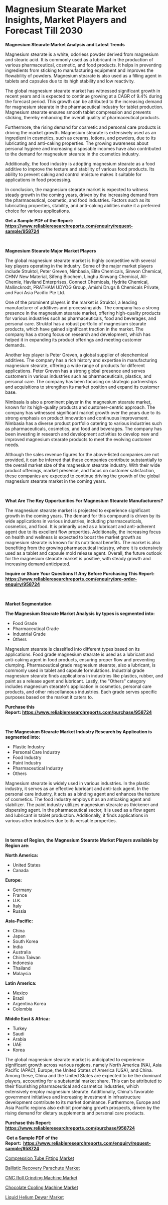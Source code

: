 <p><h1>Magnesium Stearate Market Insights, Market Players and Forecast Till 2030</h1></p><p><strong>Magnesium Stearate Market Analysis and Latest Trends</strong></p>
<p><p>Magnesium stearate is a white, odorless powder derived from magnesium and stearic acid. It is commonly used as a lubricant in the production of various pharmaceutical, cosmetic, and food products. It helps in preventing ingredients from sticking to manufacturing equipment and improves the flowability of powders. Magnesium stearate is also used as a filling agent in tablets and capsules due to its high stability and low reactivity.</p><p>The global magnesium stearate market has witnessed significant growth in recent years and is expected to continue growing at a CAGR of 9.4% during the forecast period. This growth can be attributed to the increasing demand for magnesium stearate in the pharmaceutical industry for tablet production. Magnesium stearate ensures smooth tablet compression and prevents sticking, thereby enhancing the overall quality of pharmaceutical products.</p><p>Furthermore, the rising demand for cosmetic and personal care products is driving the market growth. Magnesium stearate is extensively used as an ingredient in cosmetics, such as creams, lotions, and powders, due to its lubricating and anti-caking properties. The growing awareness about personal hygiene and increasing disposable incomes have also contributed to the demand for magnesium stearate in the cosmetics industry.</p><p>Additionally, the food industry is adopting magnesium stearate as a food additive to improve the texture and stability of various food products. Its ability to prevent caking and control moisture makes it suitable for applications in food processing.</p><p>In conclusion, the magnesium stearate market is expected to witness steady growth in the coming years, driven by the increasing demand from the pharmaceutical, cosmetic, and food industries. Factors such as its lubricating properties, stability, and anti-caking abilities make it a preferred choice for various applications.</p></p>
<p><strong>Get a Sample PDF of the Report:&nbsp; <a href="https://www.reliableresearchreports.com/enquiry/request-sample/958724">https://www.reliableresearchreports.com/enquiry/request-sample/958724</a></strong></p>
<p>&nbsp;</p>
<p><strong>Magnesium Stearate Major Market Players</strong></p>
<p><p>The global magnesium stearate market is highly competitive with several key players operating in the industry. Some of the major market players include Struktol, Peter Greven, Nimbasia, Elite Chemicals, Sinwon Chemical, CHNV New Material, Sifeng Biochem, Linghu Xinwang Chemical, All-Chemie, Haviland Enterprises, Connect Chemicals, Hydrite Chemical, Mallinckrodt, PRATHAM UDYOG Group, Amishi Drugs & Chemicals Private, and Faci Asia Pacific Pte Ltd.</p><p>One of the prominent players in the market is Struktol, a leading manufacturer of additives and processing aids. The company has a strong presence in the magnesium stearate market, offering high-quality products for various industries such as pharmaceuticals, food and beverages, and personal care. Struktol has a robust portfolio of magnesium stearate products, which have gained significant traction in the market. The company has a strong focus on research and development, which has helped it in expanding its product offerings and meeting customer demands.</p><p>Another key player is Peter Greven, a global supplier of oleochemical additives. The company has a rich history and expertise in manufacturing magnesium stearate, offering a wide range of products for different applications. Peter Greven has a strong global presence and serves customers in various industries such as pharmaceuticals, plastics, and personal care. The company has been focusing on strategic partnerships and acquisitions to strengthen its market position and expand its customer base.</p><p>Nimbasia is also a prominent player in the magnesium stearate market, known for its high-quality products and customer-centric approach. The company has witnessed significant market growth over the years due to its strong emphasis on product innovation and continuous improvement. Nimbasia has a diverse product portfolio catering to various industries such as pharmaceuticals, cosmetics, and food and beverages. The company has been investing in research and development activities to develop new and improved magnesium stearate products to meet the evolving customer needs.</p><p>Although the sales revenue figures for the above-listed companies are not provided, it can be inferred that these companies contribute substantially to the overall market size of the magnesium stearate industry. With their wide product offerings, market presence, and focus on customer satisfaction, these companies are expected to continue driving the growth of the global magnesium stearate market in the coming years.</p></p>
<p>&nbsp;</p>
<p><strong>What Are The Key Opportunities For Magnesium Stearate Manufacturers?</strong></p>
<p><p>The magnesium stearate market is projected to experience significant growth in the coming years. The demand for this compound is driven by its wide applications in various industries, including pharmaceuticals, cosmetics, and food. It is primarily used as a lubricant and anti-adherent agent due to its excellent flow properties. Additionally, the increasing focus on health and wellness is expected to boost the market growth as magnesium stearate is known for its nutritional benefits. The market is also benefiting from the growing pharmaceutical industry, where it is extensively used as a tablet and capsule mold release agent. Overall, the future outlook for the magnesium stearate market is positive, with steady growth and increasing demand anticipated.</p></p>
<p><strong>Inquire or Share Your Questions If Any Before Purchasing This Report: <a href="https://www.reliableresearchreports.com/enquiry/pre-order-enquiry/958724">https://www.reliableresearchreports.com/enquiry/pre-order-enquiry/958724</a></strong></p>
<p>&nbsp;</p>
<p><strong>Market Segmentation</strong></p>
<p><strong>The Magnesium Stearate Market Analysis by types is segmented into:</strong></p>
<p><ul><li>Food Grade</li><li>Pharmaceutical Grade</li><li>Industrial Grade</li><li>Others</li></ul></p>
<p><p>Magnesium stearate is classified into different types based on its applications. Food grade magnesium stearate is used as a lubricant and anti-caking agent in food products, ensuring proper flow and preventing clumping. Pharmaceutical grade magnesium stearate, also a lubricant, is commonly used in tablet and capsule formulations. Industrial grade magnesium stearate finds applications in industries like plastics, rubber, and paint as a release agent and lubricant. Lastly, the "Others" category includes magnesium stearate's application in cosmetics, personal care products, and other miscellaneous industries. Each grade serves specific purposes based on the market it caters to.</p></p>
<p><strong>Purchase this Report:&nbsp;<a href="https://www.reliableresearchreports.com/purchase/958724">https://www.reliableresearchreports.com/purchase/958724</a></strong></p>
<p>&nbsp;</p>
<p><strong>The Magnesium Stearate Market Industry Research by Application is segmented into:</strong></p>
<p><ul><li>Plastic Industry</li><li>Personal Care Industry</li><li>Food Industry</li><li>Paint Industry</li><li>Pharmaceutical Industry</li><li>Others</li></ul></p>
<p><p>Magnesium stearate is widely used in various industries. In the plastic industry, it serves as an effective lubricant and anti-tack agent. In the personal care industry, it acts as a binding agent and enhances the texture of cosmetics. The food industry employs it as an anticaking agent and stabilizer. The paint industry utilizes magnesium stearate as thickener and dispersing agent. In the pharmaceutical sector, it is used as a flow agent and lubricant in tablet production. Additionally, it finds applications in various other industries due to its versatile properties.</p></p>
<p>&nbsp;</p>
<p><strong>In terms of Region, the Magnesium Stearate Market Players available by Region are:</strong></p>
<p>
    <p> <strong> North America: </strong>
        <ul>
            <li>United States</li>
            <li>Canada</li>
        </ul>
        </p> 
    <p> <strong> Europe: </strong>
        <ul>
            <li>Germany</li>
            <li>France</li>
            <li>U.K.</li>
            <li>Italy</li>
            <li>Russia</li>
        </ul>
        </p> 
    <p> <strong> Asia-Pacific: </strong>
        <ul>
            <li>China</li>
            <li>Japan</li>
            <li>South Korea</li>
            <li>India</li>
            <li>Australia</li>
            <li>China Taiwan</li>
            <li>Indonesia</li>
            <li>Thailand</li>
            <li>Malaysia</li>
        </ul>
        </p> 
    <p> <strong> Latin America: </strong>
        <ul>
            <li>Mexico</li>
            <li>Brazil</li>
            <li>Argentina Korea</li>
            <li>Colombia</li>
        </ul>
        </p> 
    <p> <strong> Middle East & Africa: </strong>
        <ul>
            <li>Turkey</li>
            <li>Saudi</li>
            <li>Arabia</li>
            <li>UAE</li>
            <li>Korea</li>
        </ul>
    </p>
    </p>
<p><p>The global magnesium stearate market is anticipated to experience significant growth across various regions, namely North America (NA), Asia Pacific (APAC), Europe, the United States of America (USA), and China. Among these, China and the United States are expected to be the dominant players, accounting for a substantial market share. This can be attributed to their flourishing pharmaceutical and cosmetics industries, which extensively employ magnesium stearate. Additionally, China's favorable government initiatives and increasing investment in infrastructure development contribute to its market dominance. Furthermore, Europe and Asia Pacific regions also exhibit promising growth prospects, driven by the rising demand for dietary supplements and personal care products.</p></p>
<p><strong>Purchase this Report: <a href="https://www.reliableresearchreports.com/purchase/958724">https://www.reliableresearchreports.com/purchase/958724</a></strong></p>
<p>&nbsp;<strong>Get a Sample PDF of the Report:&nbsp;&nbsp;<a href="https://www.reliableresearchreports.com/enquiry/request-sample/958724">https://www.reliableresearchreports.com/enquiry/request-sample/958724</a></strong></p>
<p><strong></strong></p>
<p><p><a href="https://medium.com/@aureliarice2023/compression-tube-fitting-nbsp-market-focuses-on-market-share-size-and-projected-forecast-till-2030-ea2782ad2c94">Compression Tube Fitting Market</a></p><p><a href="https://medium.com/@majorwalker1947/ballistic-recovery-parachute-market-focuses-on-market-share-size-and-projected-forecast-till-2030-dbe5fc363dcb">Ballistic Recovery Parachute Market</a></p><p><a href="https://medium.com/@marvinwalsh2023/decoding-cnc-roll-grinding-machine-market-metrics-market-share-trends-and-growth-patterns-adc175add047">CNC Roll Grinding Machine Market</a></p><p><a href="https://medium.com/@sheilahaley2023/chocolate-cooling-machine-market-outlook-industry-overview-and-forecast-2023-to-2030-05fd0c9b779b">Chocolate Cooling Machine Market</a></p><p><a href="https://medium.com/@claudekunze/decoding-liquid-helium-dewar-market-metrics-market-share-trends-and-growth-patterns-d67a6ff5dd77">Liquid Helium Dewar Market</a></p></p>